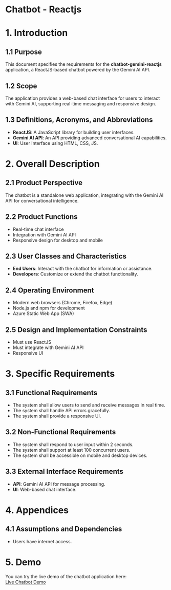 # Chatbot - Reactjs
# 1. Introduction

## 1.1 Purpose
This document specifies the requirements for the **chatbot-gemini-reactjs** application, a ReactJS-based chatbot powered by the Gemini AI API.

## 1.2 Scope
The application provides a web-based chat interface for users to interact with Gemini AI, supporting real-time messaging and responsive design.

## 1.3 Definitions, Acronyms, and Abbreviations
- **ReactJS**: A JavaScript library for building user interfaces.
- **Gemini AI API**: An API providing advanced conversational AI capabilities.
- **UI**: User Interface using HTML, CSS, JS.

# 2. Overall Description

## 2.1 Product Perspective
The chatbot is a standalone web application, integrating with the Gemini AI API for conversational intelligence.

## 2.2 Product Functions
- Real-time chat interface  
- Integration with Gemini AI API  
- Responsive design for desktop and mobile

## 2.3 User Classes and Characteristics
- **End Users**: Interact with the chatbot for information or assistance.  
- **Developers**: Customize or extend the chatbot functionality.

## 2.4 Operating Environment
- Modern web browsers (Chrome, Firefox, Edge)  
- Node.js and npm for development  
- Azure Static Web App (SWA)

## 2.5 Design and Implementation Constraints
- Must use ReactJS  
- Must integrate with Gemini AI API  
- Responsive UI

# 3. Specific Requirements

## 3.1 Functional Requirements
- The system shall allow users to send and receive messages in real time.  
- The system shall handle API errors gracefully.  
- The system shall provide a responsive UI.

## 3.2 Non-Functional Requirements
- The system shall respond to user input within 2 seconds.  
- The system shall support at least 100 concurrent users.  
- The system shall be accessible on mobile and desktop devices.

## 3.3 External Interface Requirements
- **API**: Gemini AI API for message processing.  
- **UI**: Web-based chat interface.

# 4. Appendices

## 4.1 Assumptions and Dependencies
- Users have internet access.

# 5. Demo

You can try the live demo of the chatbot application here:  
[Live Chatbot Demo](https://red-meadow-0be088300.1.azurestaticapps.net/)
